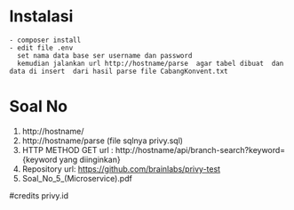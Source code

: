 # Instalasi
```
- composer install
- edit file .env 
  set nama data base ser username dan password
  kemudian jalankan url http://hostname/parse  agar tabel dibuat  dan data di insert  dari hasil parse file CabangKonvent.txt
```
# Soal No

1. http://hostname/
2. http://hostname/parse (file sqlnya privy.sql)
3. HTTP METHOD GET  url : http://hostname/api/branch-search?keyword={keyword yang diinginkan}
4. Repository url: https://github.com/brainlabs/privy-test
5. Soal_No_5_(Microservice).pdf


#credits
privy.id